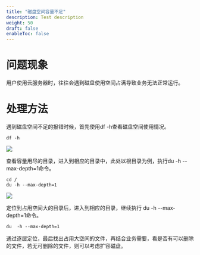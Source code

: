 ```yaml
---
title: "磁盘空间容量不足"
description: Test description
weight: 50
draft: false
enableToc: false
---
```

# 问题现象

用户使用云服务器时，往往会遇到磁盘使用空间占满导致业务无法正常运行。

# 处理方法

遇到磁盘空间不足的报错时候，首先使用df -h查看磁盘空间使用情况。

```sehll
df -h
```

![](../_images/disk_space1.jpg) 

查看容量用尽的目录，进入到相应的目录中，此处以根目录为例，执行du -h --max-depth=1命令。

```shell
cd /
du -h --max-depth=1
```

![](../_images/disk_space1.jpg) 

定位到占用空间大的目录后，进入到相应的目录，继续执行 du  -h --max-depth=1命令。

```shell
du  -h --max-depth=1
```

通过逐层定位，最后找出占用大空间的文件，再结合业务需要，看是否有可以删除的文件，若无可删除的文件，则可以考虑扩容磁盘。

